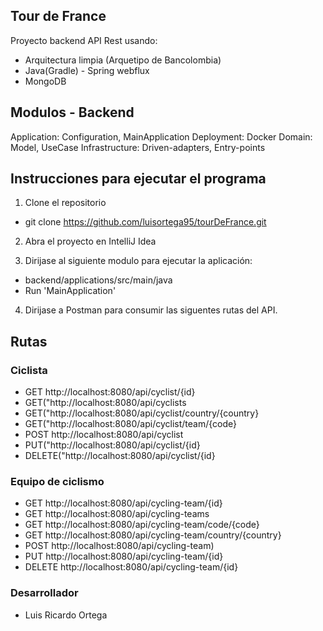 ## Tour de France

Proyecto backend API Rest usando:
* Arquitectura limpia (Arquetipo de Bancolombia)
* Java(Gradle) - Spring webflux
* MongoDB

## Modulos - Backend
Application: Configuration, MainApplication
Deployment: Docker
Domain: Model, UseCase
Infrastructure: Driven-adapters, Entry-points

## Instrucciones para ejecutar el programa
1. Clone el repositorio
+ git clone https://github.com/luisortega95/tourDeFrance.git

2. Abra el proyecto en IntelliJ Idea


3. Dirijase al siguiente modulo para ejecutar la aplicación:

+ backend/applications/src/main/java
+ Run 'MainApplication'

4. Dirijase a Postman para consumir las siguentes rutas del API.


## Rutas

### Ciclista
+ GET http://localhost:8080/api/cyclist/{id}
+ GET("http://localhost:8080/api/cyclists
+ GET("http://localhost:8080/api/cyclist/country/{country}
+ GET("http://localhost:8080/api/cyclist/team/{code}
+ POST http://localhost:8080/api/cyclist
+ PUT("http://localhost:8080/api/cyclist/{id}
+ DELETE("http://localhost:8080/api/cyclist/{id}


### Equipo de ciclismo
+ GET http://localhost:8080/api/cycling-team/{id}
+ GET http://localhost:8080/api/cycling-teams
+ GET http://localhost:8080/api/cycling-team/code/{code}
+ GET http://localhost:8080/api/cycling-team/country/{country}
+ POST http://localhost:8080/api/cycling-team)
+ PUT http://localhost:8080/api/cycling-team/{id}
+ DELETE http://localhost:8080/api/cycling-team/{id}


### Desarrollador
+ Luis Ricardo Ortega